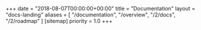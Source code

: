 +++
date = "2018-08-07T00:00:00+00:00"
title = "Documentation"
layout = "docs-landing"
aliases = [
  "/documentation",
  "/overview",
  "/2/docs",
  "/2/roadmap"
]
[sitemap]
  priority = 1.0
+++
